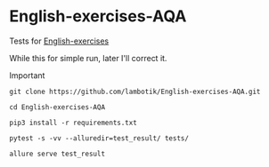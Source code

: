 # English-exercises-AQA
Tests for [English-exercises](https://github.com/Areso/English-exercises)


While this for simple run, later I'll correct it.
> [!Important]
> ```git clone https://github.com/lambotik/English-exercises-AQA.git```
>
> ```cd English-exercises-AQA```
> 
> ```pip3 install -r requirements.txt```
> 
> ```pytest -s -vv --alluredir=test_result/ tests/```
> 
> ```allure serve test_result```

